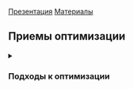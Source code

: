[Презентация](https://www.youtube.com/watch?v=AsaGNjJtrR4&list=PLaFqU3KCWw6JW80WBHPOe-SMJD2NOjmge&index=13)
[Материалы](https://edu.postgrespro.ru/qpt-13/qpt_11_technics.html)


## Приемы оптимизации
<details><summary><h3>Подходы к оптимизации</h3></summary>
  Цель оптимизации запроса — получить адекватный план выполнения.  
  
  #### Пути оптимизации
  ##### Вмешательство в план выполнения
  Если идти таким путем, то хочется иметь возможность целиком или частично отключить планировщик и самому создать план выполнения.  
  Такая возможность называется ***подсказками (хинтами)*** и в явном виде отсутствует в PostgreSQL.
  ##### Статистика
  Другой подход состоит в том, чтобы добиться корректного расчета кардинальности в каждом узле плана.  
  Для этого статистика должна регулярно (оптимально часто) обновляться.  
  Признаком неактуальной (неточной) статистики будет серьезное несоответствие ожидаемого и реального числа строк в листовых узлах плана.

  Для увеличения точности может потребоваться изменить значение **default_statistics_target** (глобально или для отдельных столбцов таблиц).  
  Иногда может оказаться полезным **индекс по выражению**, ***обладающий собственной статистикой***.  
  В отдельных случаях можно использовать **расширенную статистику**.  
  
  Наличие точной актуальной статистики необходимо, но не достаточно для построения хорошего плана.  
  Планировщик может не суметь сделать правильные выводы из имеющейся статистики; часто ошибки связаны с ***неверным расчетом селективности соединений или агрегаций***.

  
  ##### Настройка глобальных конфигурационных параметров
  Обычно имеет смысл применять оба способа (статистика и глобальные параметры), смотря по ситуации и сообразуясь со здравым смыслом.

  
</details>
